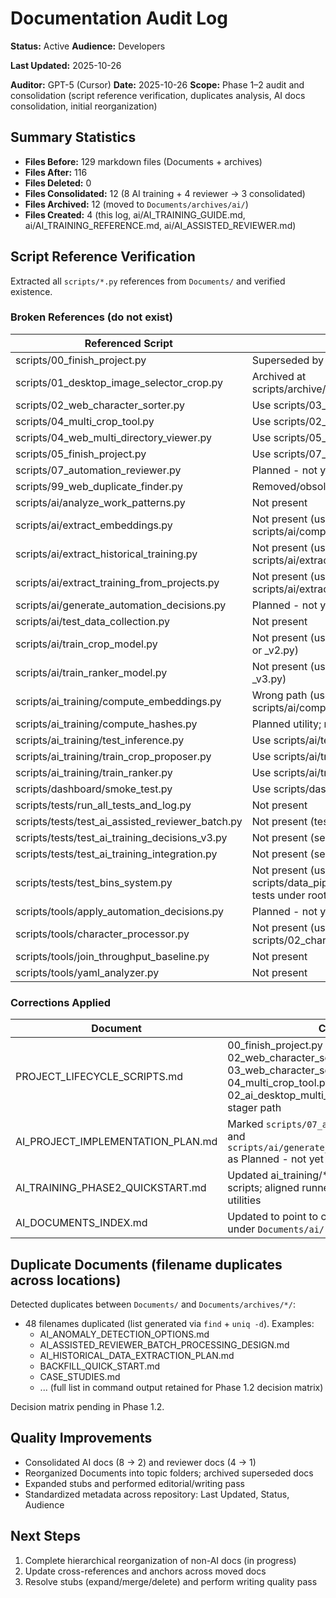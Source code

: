 # Documentation Audit Log
**Status:** Active
**Audience:** Developers

**Last Updated:** 2025-10-26


**Auditor:** GPT-5 (Cursor)
**Date:** 2025-10-26
**Scope:** Phase 1–2 audit and consolidation (script reference verification, duplicates analysis, AI docs consolidation, initial reorganization)

## Summary Statistics
- **Files Before:** 129 markdown files (Documents + archives)
- **Files After:** 116
- **Files Deleted:** 0
- **Files Consolidated:** 12 (8 AI training + 4 reviewer → 3 consolidated)
- **Files Archived:** 12 (moved to `Documents/archives/ai/`)
- **Files Created:** 4 (this log, ai/AI_TRAINING_GUIDE.md, ai/AI_TRAINING_REFERENCE.md, ai/AI_ASSISTED_REVIEWER.md)

## Script Reference Verification

Extracted all `scripts/*.py` references from `Documents/` and verified existence.

### Broken References (do not exist)

| Referenced Script | Notes |
|-------------------|-------|
| scripts/00_finish_project.py | Superseded by scripts/07_finish_project.py |
| scripts/01_desktop_image_selector_crop.py | Archived at scripts/archive/01_desktop_image_selector_crop.py |
| scripts/02_web_character_sorter.py | Use scripts/03_web_character_sorter.py |
| scripts/04_multi_crop_tool.py | Use scripts/02_ai_desktop_multi_crop.py |
| scripts/04_web_multi_directory_viewer.py | Use scripts/05_web_multi_directory_viewer.py |
| scripts/05_finish_project.py | Use scripts/07_finish_project.py |
| scripts/07_automation_reviewer.py | Planned - not yet implemented |
| scripts/99_web_duplicate_finder.py | Removed/obsolete (not present) |
| scripts/ai/analyze_work_patterns.py | Not present |
| scripts/ai/extract_embeddings.py | Not present (use scripts/ai/compute_embeddings.py) |
| scripts/ai/extract_historical_training.py | Not present (use scripts/ai/extract_project_training.py) |
| scripts/ai/extract_training_from_projects.py | Not present (use scripts/ai/extract_project_training.py) |
| scripts/ai/generate_automation_decisions.py | Planned - not yet implemented |
| scripts/ai/test_data_collection.py | Not present |
| scripts/ai/train_crop_model.py | Not present (use scripts/ai/train_crop_proposer.py or _v2.py) |
| scripts/ai/train_ranker_model.py | Not present (use scripts/ai/train_ranker.py / _v2.py / _v3.py) |
| scripts/ai_training/compute_embeddings.py | Wrong path (use scripts/ai/compute_embeddings.py) |
| scripts/ai_training/compute_hashes.py | Planned utility; not implemented |
| scripts/ai_training/test_inference.py | Use scripts/ai/test_models.py |
| scripts/ai_training/train_crop_proposer.py | Use scripts/ai/train_crop_proposer.py |
| scripts/ai_training/train_ranker.py | Use scripts/ai/train_ranker.py |
| scripts/dashboard/smoke_test.py | Use scripts/dashboard/tests/smoke_test.py |
| scripts/tests/run_all_tests_and_log.py | Not present |
| scripts/tests/test_ai_assisted_reviewer_batch.py | Not present (tests exist under project root tests/) |
| scripts/tests/test_ai_training_decisions_v3.py | Not present (see project root tests/) |
| scripts/tests/test_ai_training_integration.py | Not present (see project root tests/) |
| scripts/tests/test_bins_system.py | Not present (use scripts/data_pipeline/demo_bins_system.py and tests under root) |
| scripts/tools/apply_automation_decisions.py | Planned - not yet implemented |
| scripts/tools/character_processor.py | Not present (use scripts/02_character_processor.py) |
| scripts/tools/join_throughput_baseline.py | Not present |
| scripts/tools/yaml_analyzer.py | Not present |

### Corrections Applied

| Document | Change |
|----------|--------|
| PROJECT_LIFECYCLE_SCRIPTS.md | 00_finish_project.py → 07_finish_project.py; 02_web_character_sorter.py → 03_web_character_sorter.py; 04_multi_crop_tool.py → 02_ai_desktop_multi_crop.py; clarified prezip stager path |
| AI_PROJECT_IMPLEMENTATION_PLAN.md | Marked `scripts/07_automation_reviewer.py` and `scripts/ai/generate_automation_decisions.py` as Planned - not yet implemented |
| AI_TRAINING_PHASE2_QUICKSTART.md | Updated ai_training/* paths to existing ai/* scripts; aligned runner names; noted planned utilities |
| AI_DOCUMENTS_INDEX.md | Updated to point to consolidated AI docs under `Documents/ai/` |

## Duplicate Documents (filename duplicates across locations)

Detected duplicates between `Documents/` and `Documents/archives/*/`:

- 48 filenames duplicated (list generated via `find` + `uniq -d`). Examples:
  - AI_ANOMALY_DETECTION_OPTIONS.md
  - AI_ASSISTED_REVIEWER_BATCH_PROCESSING_DESIGN.md
  - AI_HISTORICAL_DATA_EXTRACTION_PLAN.md
  - BACKFILL_QUICK_START.md
  - CASE_STUDIES.md
  - ... (full list in command output retained for Phase 1.2 decision matrix)

Decision matrix pending in Phase 1.2.

## Quality Improvements
- Consolidated AI docs (8 → 2) and reviewer docs (4 → 1)
- Reorganized Documents into topic folders; archived superseded docs
- Expanded stubs and performed editorial/writing pass
- Standardized metadata across repository: Last Updated, Status, Audience

## Next Steps
1) Complete hierarchical reorganization of non-AI docs (in progress)
2) Update cross-references and anchors across moved docs
3) Resolve stubs (expand/merge/delete) and perform writing quality pass


